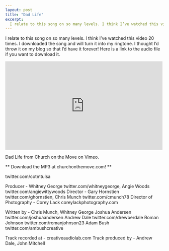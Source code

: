 ```yaml
---
layout: post
title: "Dad Life"
excerpt:
  I relate to this song on so many levels. I think I’ve watched this video 20 times. I downloaded the song and will turn it into my ringtone. I thought I’d throw it on my blog so that I’d have it forever! Here is a link to the audio file if you want to download it.
---
```


I relate to this song on so many levels. I think I’ve watched this video 20 times. I downloaded the song and will turn it into my ringtone. I thought I’d throw it on my blog so that I’d have it forever! Here is a link to the audio file if you want to download it.

<iframe src="http://player.vimeo.com/video/12714406" width="500" height="281" frameborder="0" webkitAllowFullScreen mozallowfullscreen allowFullScreen></iframe>

Dad Life from Church on the Move on Vimeo.

** Download the MP3 at churchonthemove.com! ** 

twitter.com/cotmtulsa 

Producer - Whitney George twitter.com/whitneygeorge, Angie Woods twitter.com/angiewittywoods 
Director - Gary Hornstien twitter.com/ghornstien, Chris Munch twitter.com/cmunch78 
Director of Photography - Corey Lack coreylackphotography.com 

Written by - Chris Munch, Whitney George 
Joshua Andersen twitter.com/joshuaandersen 
Andrew Dale twitter.com/drewberdale 
Roman Johnson twitter.com/romanjohnson23 
Adam Bush twitter.com/ambushcreative 

Track recorded at - creativeaudiolab.com 
Track produced by - Andrew Dale, John Mitchell
